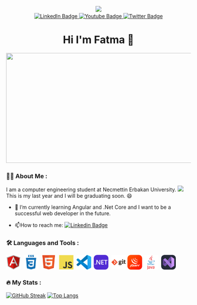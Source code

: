 

<!--
**fatmaerciyas/fatmaerciyas** is a ✨ _special_ ✨ repository because its `README.md` (this file) appears on your GitHub profile.

Here are some ideas to get you started:

- 🔭 I’m currently working on ...
- 🌱 I’m currently learning ...
- 👯 I’m looking to collaborate on ...
- 🤔 I’m looking for help with ...
- 💬 Ask me about ...
- 📫 How to reach me: ...
- 😄 Pronouns: ...
- ⚡ Fun fact: ...
-->

<div id="header" align="center">
  <img src="https://media.giphy.com/media/NgurY1o4z080Jfoyzw/giphy.gif" width="100"/>
  <div id="badges">
  <a href="https://www.linkedin.com/in/fatm
a-erciyas-a19539194/">
    <img src="https://img.shields.io/badge/LinkedIn-blue?style=for-the-badge&logo=linkedin&logoColor=white" alt="LinkedIn Badge"/>
  </a>
  <a href="https://www.youtube.com/channe
l/UCpB2-qlEqHkd9fl8jl0PO7w">
    <img src="https://img.shields.io/badge/YouTube-red?style=for-the-badge&logo=youtube&logoColor=white" alt="Youtube Badge"/>
  </a>
  <a href="https://www.instagram.com/fatma_ercys/">
    <img src="https://img.shields.io/badge/Instagram-purple?style=for-the-badge&logo=instagram&logoColor=white" alt="Twitter Badge"/>
  </a>
</div>
</div>


<div align="center">
<h1> Hi I'm Fatma 👋</h1>
  <img src="https://media.giphy.com/media/L1R1tvI9svkIWwpVYr/giphy.gif" width="600" height="300"/>
</div>

### :woman_technologist: About Me :
I am a computer engineering student at Necmettin Erbakan University.  <img src="https://media.giphy.com/media/WUlplcMpOCEmTGBtBW/giphy.gif" width="30"> 
This is my last year and I will be graduating soon. 😄
- :telescope:  I’m currently learning Angular and .Net Core and I want to be a successful web developer in the future. 

- :mailbox:How to reach me: [![Linkedin Badge](https://img.shields.io/badge/-fatmaerciyas-blue?style=flat&logo=Linkedin&logoColor=white)](https://www.linkedin.com/in/fatma-erciyas-a19539194/)


### :hammer_and_wrench: Languages and Tools :
<div>
  <img src="https://github.com/devicons/devicon/blob/master/icons/angularjs/angularjs-original.svg" title="Angular" alt="Angular" width="40" height="40"/>&nbsp;
  <img src="https://github.com/devicons/devicon/blob/master/icons/css3/css3-plain-wordmark.svg"  title="CSS3" alt="CSS" width="40" height="40"/>&nbsp;
  <img src="https://github.com/devicons/devicon/blob/master/icons/html5/html5-original.svg" title="HTML5" alt="HTML" width="40" height="40"/>&nbsp;
  <img src="https://github.com/devicons/devicon/blob/master/icons/javascript/javascript-original.svg" title="JavaScript" alt="JavaScript" width="40" height="40"/>&nbsp;
  <img src="https://github.com/devicons/devicon/blob/master/icons/vscode/vscode-original.svg" title="Gatsby"  alt="Gatsby" width="40" height="40"/>&nbsp;
  <img src="https://github.com/tandpfun/skill-icons/blob/main/icons/DotNet.svg" title="MySQL"  alt="MySQL" width="40" height="40"/>&nbsp;
  <img src="https://github.com/devicons/devicon/blob/master/icons/git/git-original-wordmark.svg" title="Git" **alt="Git" width="40" height="40"/>
  <img src="https://github.com/tandpfun/skill-icons/blob/main/icons/JQuery.svg" title="Git" **alt="Git" width="40" height="40"/>
    <img src="https://github.com/devicons/devicon/blob/master/icons/java/java-original-wordmark.svg" title="Java" alt="Java" width="40" height="40"/>&nbsp;
     <img src="https://github.com/tandpfun/skill-icons/blob/main/icons/VisualStudio-Dark.svg" title="Java" alt="Java" width="40" height="40"/>&nbsp;

</div>

### :fire: My Stats :
[![GitHub Streak](http://github-readme-streak-stats.herokuapp.com?user=fatmaerciyas&theme=dark&background=000000)](https://git.io/streak-stats)
[![Top Langs](https://github-readme-stats.vercel.app/api/top-langs/?username=fatmaerciyas&layout=compact&theme=vision-friendly-dark)](https://github.com/anuraghazra/github-readme-stats)

